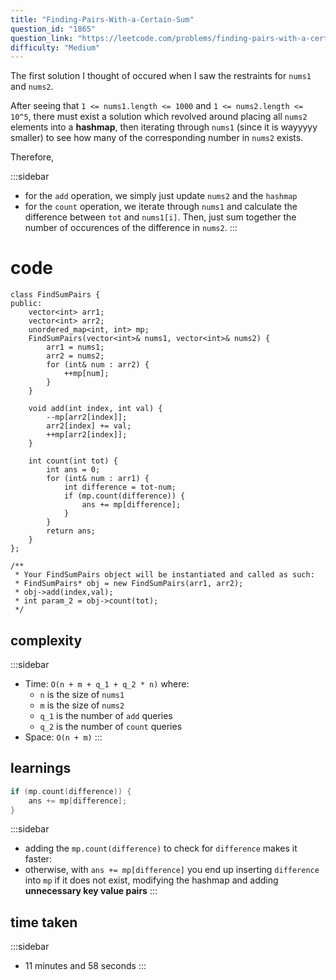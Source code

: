 ```yaml
---
title: "Finding-Pairs-With-a-Certain-Sum"
question_id: "1865"
question_link: "https://leetcode.com/problems/finding-pairs-with-a-certain-sum/"
difficulty: "Medium"
---
```


The first solution I thought of occured when I saw the restraints for `nums1` and `nums2`.

After seeing that `1 <= nums1.length <= 1000` and `1 <= nums2.length <= 10^5`,
there must exist a solution which revolved around placing all `nums2` elements into a **hashmap**,
then iterating through `nums1` (since it is wayyyyy smaller) to see how many of the corresponding number in `nums2` exists.

Therefore,

:::sidebar
- for the `add` operation, we simply just update `nums2` and the `hashmap`
- for the `count` operation, we iterate through `nums1` and calculate the difference between `tot` and `nums1[i]`. Then, just sum together the number of occurences of the difference in `nums2`.
:::

# cod<span>e</span>

```{.cpp}
class FindSumPairs {
public:
    vector<int> arr1;
    vector<int> arr2;
    unordered_map<int, int> mp;
    FindSumPairs(vector<int>& nums1, vector<int>& nums2) {
        arr1 = nums1;
        arr2 = nums2;
        for (int& num : arr2) {
            ++mp[num];
        }
    }
    
    void add(int index, int val) {
        --mp[arr2[index]];
        arr2[index] += val;
        ++mp[arr2[index]];
    }
    
    int count(int tot) {
        int ans = 0;
        for (int& num : arr1) {
            int difference = tot-num;
            if (mp.count(difference)) {
                ans += mp[difference];
            }
        }
        return ans;
    }
};

/**
 * Your FindSumPairs object will be instantiated and called as such:
 * FindSumPairs* obj = new FindSumPairs(arr1, arr2);
 * obj->add(index,val);
 * int param_2 = obj->count(tot);
 */
```

## complexit<span>y</span>

:::sidebar
- Time: `O(n + m + q_1 + q_2 * n)` where:
    - `n` is the size of `nums1`
    - `m` is the size of `nums2`
    - `q_1` is the number of `add` queries
    - `q_2` is the number of `count` queries
- Space: `O(n + m)`
:::

## learning<span>s</span>

```cpp
if (mp.count(difference)) {
    ans += mp[difference];
}
```
:::sidebar
- adding the `mp.count(difference)` to check for `difference` makes it faster:
- otherwise, with `ans += mp[difference]` you end up inserting `difference` into `mp` if it does not exist, modifying the hashmap and adding **unnecessary key value pairs**
:::

## time take<span>n</span>

:::sidebar
- 11 minutes and 58 seconds
:::
